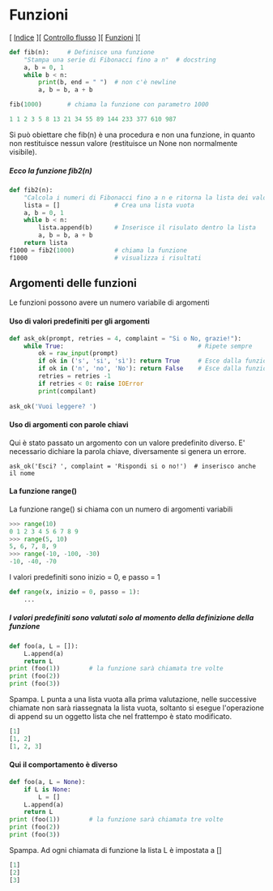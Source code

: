 # Funzioni

[ [Indice](readme.md) ][ [Controllo flusso](flusso.md) ][ [Funzioni](funzioni.md) ][

```PYTHON
def fib(n):     # Definisce una funzione
    "Stampa una serie di Fibonacci fino a n"  # docstring
    a, b = 0, 1
    while b < n:
        print(b, end = " ")  # non c'è newline
        a, b = b, a + b

fib(1000)       # chiama la funzione con parametro 1000

1 1 2 3 5 8 13 21 34 55 89 144 233 377 610 987 
```
Si può obiettare che fib(n) è una procedura e non una funzione, in quanto
non restituisce nessun valore (restituisce un None non normalmente visibile).

##### Ecco la funzione fib2(n)
```PYTHON
def fib2(n):
    "Calcola i numeri di Fibonacci fino a n e ritorna la lista dei valori"
    lista = []               # Crea una lista vuota
    a, b = 0, 1
    while b < n:
        lista.append(b)      # Inserisce il risulato dentro la lista
        a, b = b, a + b
    return lista
f1000 = fib2(1000)           # chiama la funzione
f1000                        # visualizza i risultati
```

## Argomenti delle funzioni

Le funzioni possono avere un numero variabile di argomenti

#### Uso di valori predefiniti per gli argomenti


```PYTHON
def ask_ok(prompt, retries = 4, complaint = "Si o No, grazie!"):
    while True:                                     # Ripete sempre
        ok = raw_input(prompt)
        if ok in ('s', 'si', 'sì'): return True     # Esce dalla funzione
        if ok in ('n', 'no', 'No'): return False    # Esce dalla funzione
        retries = retries -1
        if retries < 0: raise IOError
        print(compilant)
        
ask_ok('Vuoi leggere? ')
```
#### Uso di argomenti con parole chiavi
Qui è stato passato un argomento con un valore predefinito diverso.
E' necessario dichiare la parola chiave, diversamente si genera un errore.
```
ask_ok('Esci? ', complaint = 'Rispondi si o no!')  # inserisco anche il nome
```
#### La funzione range()
La funzione range() si chiama con un numero di argomenti variabili

```PYTHON
>>> range(10)
0 1 2 3 4 5 6 7 8 9
>>> range(5, 10)
5, 6, 7, 8, 9
>>> range(-10, -100, -30)
-10, -40, -70
```
I valori predefiniti sono inizio = 0, e passo = 1
```PYTHON
def range(x, inizio = 0, passo = 1):
    ...
```


##### I valori predefiniti sono valutati solo al momento della definizione della funzione

```PYTHON
def foo(a, L = []):
    L.append(a)
    return L  
print (foo(1))        # la funzione sarà chiamata tre volte
print (foo(2))
print (foo(3))
```
Spampa. L punta a una lista vuota alla prima valutazione, nelle successive chiamate non sarà
riassegnata la lista vuota, soltanto si esegue l'operazione di append su un oggetto lista
che nel frattempo è stato modificato.
```PYTHON
[1]
[1, 2]
[1, 2, 3]
```
#### Qui il comportamento è diverso
```PYTHON
def foo(a, L = None):
    if L is None:
        L = []
    L.append(a)
    return L
print (foo(1))        # la funzione sarà chiamata tre volte
print (foo(2))
print (foo(3))
```
Spampa. Ad ogni chiamata di funzione la lista L è impostata a []
```PYTHON
[1]
[2]
[3]
```




```PYTHON

```
